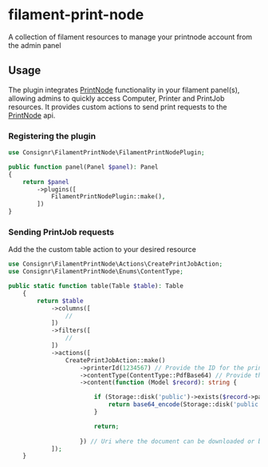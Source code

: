 # filament-print-node
 A collection of filament resources to manage your printnode account from the admin panel

## Usage
The plugin integrates [PrintNode](https://www.printnode.com/en) functionality in your filament panel(s), allowing admins to quickly access Computer, Printer and PrintJob resources. It provides custom actions to send print requests to the [PrintNode](https://www.printnode.com/en/docs/api/curl) api.
 
### Registering the plugin

```php
use Consignr\FilamentPrintNode\FilamentPrintNodePlugin;

public function panel(Panel $panel): Panel
{
    return $panel
        ->plugins([
            FilamentPrintNodePlugin::make(),
        ])
}
```

### Sending PrintJob requests
Add the the custom table action to your desired resource

```php
use Consignr\FilamentPrintNode\Actions\CreatePrintJobAction;
use Consignr\FilamentPrintNode\Enums\ContentType;

public static function table(Table $table): Table
    {
        return $table
            ->columns([
                //
            ])
            ->filters([
                //
            ])
            ->actions([
                CreatePrintJobAction::make()
                    ->printerId(1234567) // Provide the ID for the printer
                    ->contentType(ContentType::PdfBase64) // Provide the content type PdfUri | PdfBase64 | RawUri | RawBase64
                    ->content(function (Model $record): string {

                        if (Storage::disk('public')->exists($record->path)) {
                            return base64_encode(Storage::disk('public')->get($record->path))
                        }

                        return;
                        
                    }) // Uri where the document can be downloaded or base64 encoded document
            ]);
    }
```
